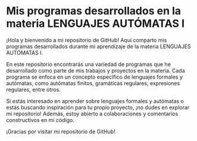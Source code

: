 # Mis programas desarrollados en la materia LENGUAJES AUTÓMATAS I
¡Hola y bienvenido a mi repositorio de GitHub! Aquí comparto mis programas desarrollados durante mi aprendizaje de la materia LENGUAJES AUTÓMATAS I.

En este repositorio encontrarás una variedad de programas que he desarrollado como parte de mis trabajos y proyectos en la materia. Cada programa se enfoca en un concepto específico de lenguajes formales y autómatas, como autómatas finitos, gramáticas regulares, expresiones regulares, entre otros.

Si estás interesado en aprender sobre lenguajes formales y autómatas o estás buscando inspiración para tu propio proyecto, ¡no dudes en explorar mi repositorio! Además, estoy abierto a colaboraciones y comentarios constructivos en mi código.

¡Gracias por visitar mi repositorio de GitHub!
